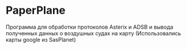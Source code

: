 # PaperPlane
Программа для обработки протоколов Asterix и ADSB и вывода полученных данных о воздушных судах на карту (Использовались карты google из SasPlanet)
